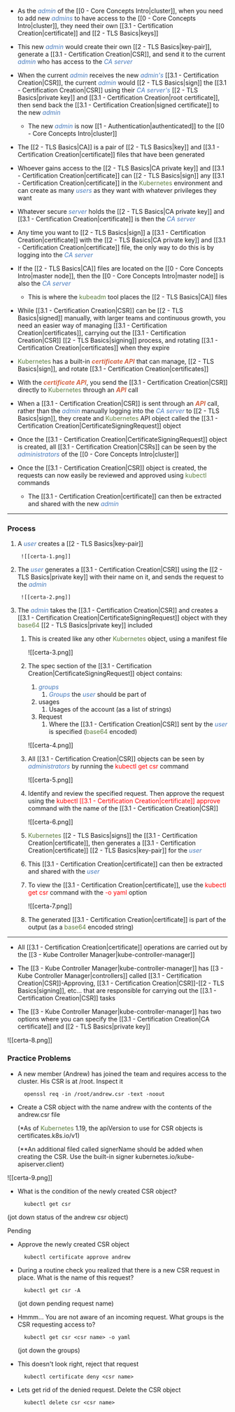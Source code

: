 - As the <i><span style="color:#477bbe">admin</span></i> of the [[0 - Core Concepts Intro|cluster]], when you need to add new <i><span style="color:#477bbe">admins</span></i> to have access to the [[0 - Core Concepts Intro|cluster]], they need their own [[3.1 - Certification Creation|certificate]] and [[2 - TLS Basics|keys]]

- This new <i><span style="color:#477bbe">admin</span></i> would create their own [[2 - TLS Basics|key-pair]], generate a [[3.1 - Certification Creation|CSR]], and send it to the current <i><span style="color:#477bbe">admin</span></i> who has access to the <i><span style="color:#477bbe">CA server</span></i>

- When the current <i><span style="color:#477bbe">admin</span></i> receives the new <i><span style="color:#477bbe">admin's</span></i> [[3.1 - Certification Creation|CSR]], the current <i><span style="color:#477bbe">admin</span></i> would [[2 - TLS Basics|sign]] the [[3.1 - Certification Creation|CSR]] using their <i><span style="color:#477bbe">CA server's</span></i> [[2 - TLS Basics|private key]] and [[3.1 - Certification Creation|root certificate]], then send back the [[3.1 - Certification Creation|signed certificate]] to the new <i><span style="color:#477bbe">admin</span></i>
	- The new <i><span style="color:#477bbe">admin</span></i> is now [[1 - Authentication|authenticated]] to the [[0 - Core Concepts Intro|cluster]]

- The [[2 - TLS Basics|CA]] is a pair of [[2 - TLS Basics|key]] and [[3.1 - Certification Creation|certificate]] files that have been generated

- Whoever gains access to the [[2 - TLS Basics|CA private key]] and [[3.1 - Certification Creation|certificate]] can [[2 - TLS Basics|sign]] any [[3.1 - Certification Creation|certificate]] in the <span style="color:#5c7e3e">Kubernetes</span> environment and can create as many <i><span style="color:#477bbe">users</span></i> as they want with whatever privileges they want

- Whatever secure <i><span style="color:#477bbe">server</span></i> holds the [[2 - TLS Basics|CA private key]] and [[3.1 - Certification Creation|certificate]] is then the <i><span style="color:#477bbe">CA server</span></i>

- Any time you want to [[2 - TLS Basics|sign]] a [[3.1 - Certification Creation|certificate]] with the [[2 - TLS Basics|CA private key]] and [[3.1 - Certification Creation|certificate]] file, the only way to do this is by logging into the <i><span style="color:#477bbe">CA server</span></i>

- If the [[2 - TLS Basics|CA]] files are located on the [[0 - Core Concepts Intro|master node]], then the [[0 - Core Concepts Intro|master node]] is also the <i><span style="color:#477bbe">CA server</span></i>
	- This is where the <span style="color:#5c7e3e">kubeadm</span> tool places the [[2 - TLS Basics|CA]] files

- While [[3.1 - Certification Creation|CSR]] can be [[2 - TLS Basics|signed]] manually, with larger teams and continuous growth, you need an easier way of managing [[3.1 - Certification Creation|certificates]], carrying out the [[3.1 - Certification Creation|CSR]] [[2 - TLS Basics|signing]] process, and rotating [[3.1 - Certification Creation|certificates]] when they expire

- <span style="color:#5c7e3e">Kubernetes</span> has a built-in <b><i><span style="color:#d46644">certificate API</span></i></b> that can manage, [[2 - TLS Basics|sign]], and rotate [[3.1 - Certification Creation|certificates]]

- With the <b><i><span style="color:#d46644">certificate API</span></i></b>, you send the [[3.1 - Certification Creation|CSR]] directly to <span style="color:#5c7e3e">Kubernetes</span> through an <b><i><span style="color:#d46644">API</span></i></b> call

- When a [[3.1 - Certification Creation|CSR]] is sent through an <b><i><span style="color:#d46644">API</span></i></b> call, rather than the <i><span style="color:#477bbe">admin</span></i> manually logging into the <i><span style="color:#477bbe">CA server</span></i> to [[2 - TLS Basics|sign]], they create and <span style="color:#5c7e3e">Kubernetes</span> API object called the [[3.1 - Certification Creation|CertificateSigningRequest]] object

- Once the [[3.1 - Certification Creation|CertificateSigningRequest]] object is created, all [[3.1 - Certification Creation|CSRs]] can be seen by the <i><span style="color:#477bbe">administrators</span></i> of the [[0 - Core Concepts Intro|cluster]]

- Once the [[3.1 - Certification Creation|CSR]] object is created, the requests can now easily be reviewed and approved using <span style="color:#5c7e3e">kubectl</span> commands
	- The [[3.1 - Certification Creation|certificate]] can then be extracted and shared with the new <i><span style="color:#477bbe">admin</span></i>

------------------------------------------------------------------------------------------------------

### Process

1. A <i><span style="color:#477bbe">user</span></i> creates a [[2 - TLS Basics|key-pair]]

		![[certa-1.png]]

2. The <i><span style="color:#477bbe">user</span></i> generates a [[3.1 - Certification Creation|CSR]] using the [[2 - TLS Basics|private key]] with their name on it, and sends the request to the <i><span style="color:#477bbe">admin</span></i>

		![[certa-2.png]]

3. The <i><span style="color:#477bbe">admin</span></i> takes the [[3.1 - Certification Creation|CSR]] and creates a [[3.1 - Certification Creation|CertificateSigningRequest]] object with they <span style="color:#5c7e3e">base64</span> [[2 - TLS Basics|private key]] included
	1. This is created like any other <span style="color:#5c7e3e">Kubernetes</span> object, using a manifest file

		![[certa-3.png]]

	2. The spec section of the [[3.1 - Certification Creation|CertificateSigningRequest]] object contains:
		1. <i><span style="color:#477bbe">groups</span></i>
			1. <i><span style="color:#477bbe">Groups</span></i> the <i><span style="color:#477bbe">user</span></i> should be part of
		2. usages
			1. Usages of the account (as a list of strings)
		3. Request
			1. Where the [[3.1 - Certification Creation|CSR]] sent by the <i><span style="color:#477bbe">user</span></i> is specified (<span style="color:#5c7e3e">base64</span> encoded)

		![[certa-4.png]]

	4. All [[3.1 - Certification Creation|CSR]] objects can be seen by <i><span style="color:#477bbe">administrators</span></i> by running the <span style="color:red">kubectl get csr</span> command

		![[certa-5.png]]

	5. Identify and review the specified request. Then approve the request using the <span style="color:red">kubectl [[3.1 - Certification Creation|certificate]] approve</span> command with the name of the [[3.1 - Certification Creation|CSR]]

		![[certa-6.png]]

	6. <span style="color:#5c7e3e">Kubernetes</span> [[2 - TLS Basics|signs]] the [[3.1 - Certification Creation|certificate]], then generates a [[3.1 - Certification Creation|certificate]] [[2 - TLS Basics|key-pair]] for the <i><span style="color:#477bbe">user</span></i>

	7. This [[3.1 - Certification Creation|certificate]] can then be extracted and shared with the <i><span style="color:#477bbe">user</span></i>

	8. To view the [[3.1 - Certification Creation|certificate]], use the <span style="color:red">kubectl get csr</span> command with the <span style="color:red">-o yaml</span> option

		![[certa-7.png]]

	9. The generated [[3.1 - Certification Creation|certificate]] is part of the output (as a <span style="color:#5c7e3e">base64</span> encoded string)

------------------------------------------------------------------------------------------------------

- All [[3.1 - Certification Creation|certificate]] operations are carried out by the [[3 - Kube Controller Manager|kube-controller-manager]]

- The [[3 - Kube Controller Manager|kube-controller-manager]] has [[3 - Kube Controller Manager|controllers]] called [[3.1 - Certification Creation|CSR]]-Approving, [[3.1 - Certification Creation|CSR]]-[[2 - TLS Basics|signing]], etc… that are responsible for carrying out the [[3.1 - Certification Creation|CSR]] tasks

- The [[3 - Kube Controller Manager|kube-controller-manager]] has two options where you can specify the [[3.1 - Certification Creation|CA certificate]] and [[2 - TLS Basics|private key]]

![[certa-8.png]]

### Practice Problems

- A new member (Andrew) has joined the team and requires access to the cluster. His CSR is at /root. Inspect it

		openssl req -in /root/andrew.csr -text -noout

- Create a CSR object with the name andrew with the contents of the andrew.csr file

	(*As of <span style="color:#5c7e3e">Kubernetes</span> 1.19, the apiVersion to use for CSR objects is certificates.k8s.io/v1)

	(**An additional filed called signerName should be added when creating the CSR. Use the built-in signer kubernetes.io/kube-apiserver.client)

![[certa-9.png]]

- What is the condition of the newly created CSR object?

		kubectl get csr

(jot down status of the andrew csr object)

Pending

- Approve the newly created CSR object

		kubectl certificate approve andrew

- During a routine check you realized that there is a new CSR request in place. What is the name of this request?

		kubectl get csr -A

	(jot down pending request name)

- Hmmm… You are not aware of an incoming request. What groups is the CSR requesting access to?

		kubectl get csr <csr name> -o yaml

	(jot down the groups)

- This doesn't look right, reject that request

		kubectl certificate deny <csr name>

- Lets get rid of the denied request. Delete the CSR object

		kubectl delete csr <csr name>